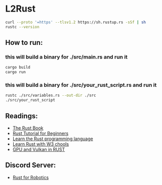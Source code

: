# L2Rust

```bash
curl --proto '=https' --tlsv1.2 https://sh.rustup.rs -sSf | sh
rustc --version
```

## How to run:

### this will build a binary for ./src/main.rs and run it

```bash
cargo build
cargo run
```

### this will build a binary for ./src/your_rust_script.rs and run it

```bash
rustc ./src/variables.rs --out-dir ./src
./src/your_rust_script
```

## Readings:

- [The Rust Book](https://doc.rust-lang.org/stable/book/title-page.html)
- [Rust Tutorial for Beginners](https://www.youtube.com/watch?v=qP7LzZqGh30)
- [Learn the Rust programming language](https://www.youtube.com/watch?v=gAX3Zj-JGE0)
- [Learn Rust with W3 chools](https://www.w3schools.com/rust/index.php)
- [GPU and Vulkan in RUST](https://www.youtube.com/watch?v=TCoFGO2Lb4g)

## Discord Server:

- [Rust for Robotics](https://discord.gg/dQ2wPCHv)

```

```

